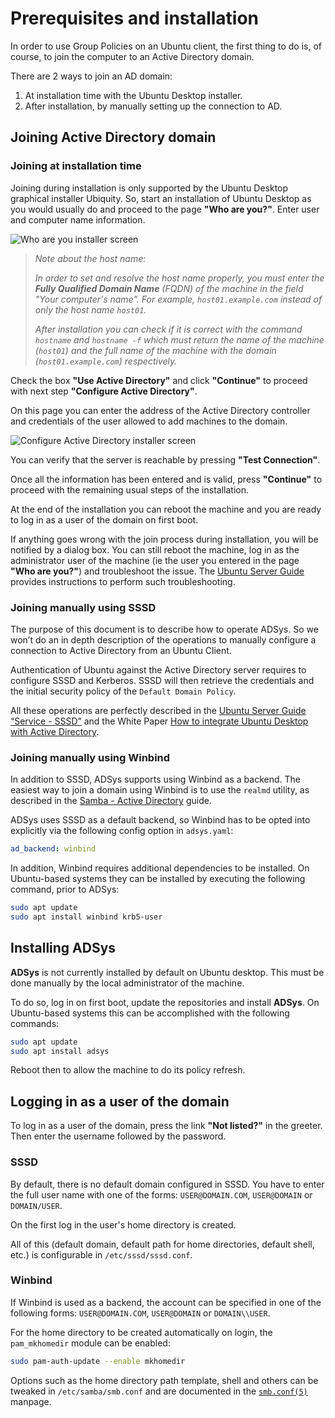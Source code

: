 # Prerequisites and installation

In order to use Group Policies on an Ubuntu client, the first thing to do is, of course, to join the computer to an Active Directory domain.

There are 2 ways to join an AD domain:

 1. At installation time with the Ubuntu Desktop installer.
 1. After installation, by manually setting up the connection to AD.

## Joining Active Directory domain

### Joining at installation time

Joining during installation is only supported by the Ubuntu Desktop graphical installer Ubiquity. So, start an installation of Ubuntu Desktop as you would usually do and proceed to the page **"Who are you?"**. Enter user and computer name information.

![Who are you installer screen](images/Prerequisites/installer-whoareyou.png)

> *Note about the host name:*
>
> *In order to set and resolve the host name properly, you must enter the **Fully Qualified Domain Name** (FQDN) of the machine in the field "Your computer's name". For example, `host01.example.com` instead of only the host name `host01`.*
>
> *After installation you can check if it is correct with the command `hostname` and `hostname -f` which must return the name of the machine (`host01`) and the full name of the machine with the domain (`host01.example.com`) respectively.*

Check the box **"Use Active Directory"** and click **"Continue"** to proceed with next step **"Configure Active Directory"**.

On this page you can enter the address of the Active Directory controller and credentials of the user allowed to add machines to the domain.

![Configure Active Directory installer screen](images/Prerequisites/installer-configure_ad.png)

You can verify that the server is reachable by pressing **"Test Connection"**.

Once all the information has been entered and is valid, press **"Continue"** to proceed with the remaining usual steps of the installation.

At the end of the installation you can reboot the machine and you are ready to log in as a user of the domain on first boot.

If anything goes wrong with the join process during installation, you will be notified by a dialog box. You can still reboot the machine, log in as the administrator user of the machine (ie the user you entered in the page **"Who are you?"**) and troubleshoot the issue. The [Ubuntu Server Guide](https://ubuntu.com/server/docs/service-sssd) provides instructions to perform such troubleshooting.

### Joining manually using SSSD

The purpose of this document is to describe how to operate ADSys. So we won’t do an in depth description of the operations to manually configure a connection to Active Directory from an Ubuntu Client.

Authentication of Ubuntu against the Active Directory server requires to configure SSSD and Kerberos. SSSD will then retrieve the credentials and the initial security policy of the `Default Domain Policy`.

All these operations are perfectly described in the [Ubuntu Server Guide “Service - SSSD”](https://ubuntu.com/server/docs/service-sssd) and the White Paper [How to integrate Ubuntu Desktop with Active Directory](https://ubuntu.com/engage/microsoft-active-directory).

### Joining manually using Winbind

In addition to SSSD, ADSys supports using Winbind as a backend. The easiest way to join a domain using Winbind is to use the `realmd` utility, as described in the [Samba - Active Directory](https://ubuntu.com/server/docs/samba-active-directory) guide.

ADSys uses SSSD as a default backend, so Winbind has to be opted into explicitly via the following config option in `adsys.yaml`:

```yaml
ad_backend: winbind
```

In addition, Winbind requires additional dependencies to be installed. On Ubuntu-based systems they can be installed by executing the following command, prior to ADSys:

```sh
sudo apt update
sudo apt install winbind krb5-user
```

## Installing ADSys

**ADSys** is not currently installed by default on Ubuntu desktop. This must be done manually by the local administrator of the machine.

To do so, log in on first boot, update the repositories and install **ADSys**. On Ubuntu-based systems this can be accomplished with the following commands:

```sh
sudo apt update
sudo apt install adsys
```

Reboot then to allow the machine to do its policy refresh.

## Logging in as a user of the domain

To log in as a user of the domain, press the link **"Not listed?"** in the greeter. Then enter the username followed by the password.

### SSSD

By default, there is no default domain configured in SSSD. You have to enter the full user name with one of the forms: `USER@DOMAIN.COM`, `USER@DOMAIN` or `DOMAIN/USER`.

On the first log in the user's home directory is created.

All of this (default domain, default path for home directories, default shell, etc.) is configurable in `/etc/sssd/sssd.conf`.

### Winbind

If Winbind is used as a backend, the account can be specified in one of the following forms: `USER@DOMAIN.COM`, `USER@DOMAIN` or `DOMAIN\\USER`.

For the home directory to be created automatically on login, the `pam_mkhomedir` module can be enabled:

```sh
sudo pam-auth-update --enable mkhomedir
```

Options such as the home directory path template, shell and others can be tweaked in `/etc/samba/smb.conf` and are documented in the [`smb.conf(5)`](https://www.samba.org/samba/docs/current/man-html/smb.conf.5.html) manpage.
